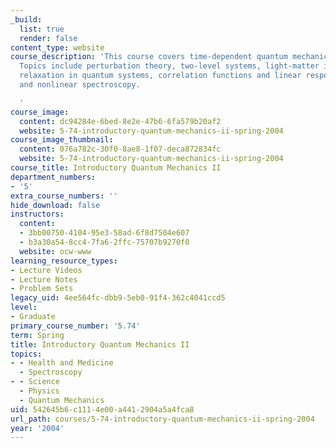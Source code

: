 ```yaml
---
_build:
  list: true
  render: false
content_type: website
course_description: 'This course covers time-dependent quantum mechanics and spectroscopy.
  Topics include perturbation theory, two-level systems, light-matter interactions,
  relaxation in quantum systems, correlation functions and linear response theory,
  and nonlinear spectroscopy.

  '
course_image:
  content: dc94284e-6bed-8e2e-47b6-6fa579b20af2
  website: 5-74-introductory-quantum-mechanics-ii-spring-2004
course_image_thumbnail:
  content: 076a782c-30f0-8ae8-1f07-deca872834fc
  website: 5-74-introductory-quantum-mechanics-ii-spring-2004
course_title: Introductory Quantum Mechanics II
department_numbers:
- '5'
extra_course_numbers: ''
hide_download: false
instructors:
  content:
  - 3bb00750-4104-95e3-58ad-6f8d7504e607
  - b3a30a54-8cc4-7fa6-2ffc-75707b9270f0
  website: ocw-www
learning_resource_types:
- Lecture Videos
- Lecture Notes
- Problem Sets
legacy_uid: 4ee564fc-dbb9-5eb0-91f4-362c4041ccd5
level:
- Graduate
primary_course_number: '5.74'
term: Spring
title: Introductory Quantum Mechanics II
topics:
- - Health and Medicine
  - Spectroscopy
- - Science
  - Physics
  - Quantum Mechanics
uid: 542645b6-c111-4e00-a441-2904a5a4fca8
url_path: courses/5-74-introductory-quantum-mechanics-ii-spring-2004
year: '2004'
---
```

